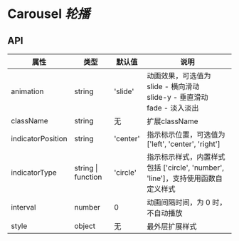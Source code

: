 # Carousel *轮播*

<example />

## API

| 属性 | 类型 | 默认值 | 说明 |
| --- | --- | --- | --- |
| animation | string | 'slide' | 动画效果，可选值为<br />slide - 横向滑动<br />slide-y - 垂直滑动<br />fade - 淡入淡出 |
| className | string | 无 | 扩展className |
| indicatorPosition | string | 'center' | 指示标示位置，可选值为 \['left', 'center', 'right'] |
| indicatorType | string \| function | 'circle' | 指示标示样式，内置样式包括 \['circle', 'number', 'line']，支持使用函数自定义样式 |
| interval | number | 0 | 动画间隔时间，为 0 时，不自动播放 |
| style | object | 无 | 最外层扩展样式 |
